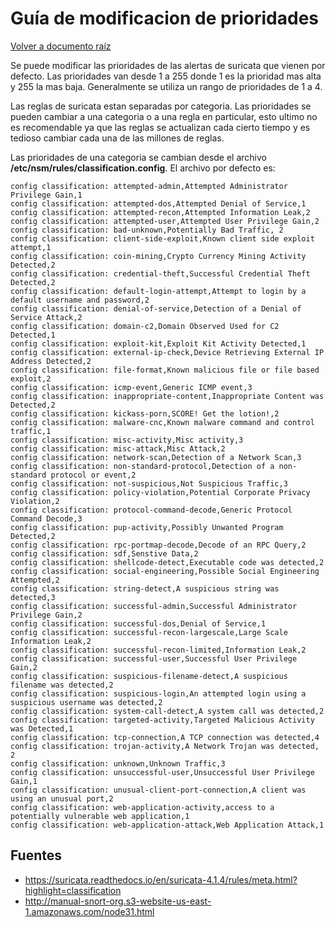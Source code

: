 # Guía de modificacion de prioridades 

[Volver a documento raíz](https://gitlab.unc.edu.ar/csirt/csirt-docs/tree/master#csirt-docs)

Se puede modificar las prioridades de las alertas de suricata que vienen por defecto. Las prioridades van desde 1 a 255 donde 1 es la prioridad mas alta y 255 la mas baja. Generalmente se utiliza un rango de prioridades de 1 a 4. 

Las reglas de suricata estan separadas por categoria. Las prioridades se pueden cambiar a una categoria o a una regla en particular, esto ultimo no es recomendable ya que las reglas se actualizan cada cierto tiempo y es tedioso cambiar cada una de las millones de reglas.

Las prioridades de una categoria se cambian desde el archivo **/etc/nsm/rules/classification.config**.
El archivo por defecto es:

```
config classification: attempted-admin,Attempted Administrator Privilege Gain,1
config classification: attempted-dos,Attempted Denial of Service,1
config classification: attempted-recon,Attempted Information Leak,2
config classification: attempted-user,Attempted User Privilege Gain,2
config classification: bad-unknown,Potentially Bad Traffic, 2
config classification: client-side-exploit,Known client side exploit attempt,1
config classification: coin-mining,Crypto Currency Mining Activity Detected,2
config classification: credential-theft,Successful Credential Theft Detected,2
config classification: default-login-attempt,Attempt to login by a default username and password,2
config classification: denial-of-service,Detection of a Denial of Service Attack,2
config classification: domain-c2,Domain Observed Used for C2 Detected,1
config classification: exploit-kit,Exploit Kit Activity Detected,1
config classification: external-ip-check,Device Retrieving External IP Address Detected,2
config classification: file-format,Known malicious file or file based exploit,2
config classification: icmp-event,Generic ICMP event,3
config classification: inappropriate-content,Inappropriate Content was Detected,2
config classification: kickass-porn,SCORE! Get the lotion!,2
config classification: malware-cnc,Known malware command and control traffic,1
config classification: misc-activity,Misc activity,3
config classification: misc-attack,Misc Attack,2
config classification: network-scan,Detection of a Network Scan,3
config classification: non-standard-protocol,Detection of a non-standard protocol or event,2
config classification: not-suspicious,Not Suspicious Traffic,3
config classification: policy-violation,Potential Corporate Privacy Violation,2
config classification: protocol-command-decode,Generic Protocol Command Decode,3
config classification: pup-activity,Possibly Unwanted Program Detected,2
config classification: rpc-portmap-decode,Decode of an RPC Query,2
config classification: sdf,Senstive Data,2
config classification: shellcode-detect,Executable code was detected,2
config classification: social-engineering,Possible Social Engineering Attempted,2
config classification: string-detect,A suspicious string was detected,3
config classification: successful-admin,Successful Administrator Privilege Gain,2
config classification: successful-dos,Denial of Service,1
config classification: successful-recon-largescale,Large Scale Information Leak,2
config classification: successful-recon-limited,Information Leak,2
config classification: successful-user,Successful User Privilege Gain,2
config classification: suspicious-filename-detect,A suspicious filename was detected,2
config classification: suspicious-login,An attempted login using a suspicious username was detected,2
config classification: system-call-detect,A system call was detected,2
config classification: targeted-activity,Targeted Malicious Activity was Detected,1
config classification: tcp-connection,A TCP connection was detected,4
config classification: trojan-activity,A Network Trojan was detected, 2
config classification: unknown,Unknown Traffic,3
config classification: unsuccessful-user,Unsuccessful User Privilege Gain,1
config classification: unusual-client-port-connection,A client was using an unusual port,2
config classification: web-application-activity,access to a potentially vulnerable web application,1
config classification: web-application-attack,Web Application Attack,1
```
## Fuentes
* https://suricata.readthedocs.io/en/suricata-4.1.4/rules/meta.html?highlight=classification
* http://manual-snort-org.s3-website-us-east-1.amazonaws.com/node31.html

